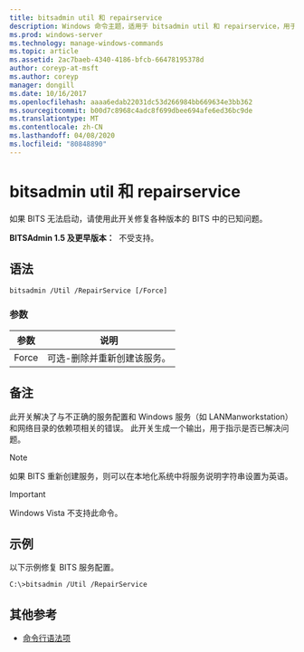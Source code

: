 ```yaml
---
title: bitsadmin util 和 repairservice
description: Windows 命令主题，适用于 bitsadmin util 和 repairservice，用于修复各种版本的 BITS 服务中的已知问题。
ms.prod: windows-server
ms.technology: manage-windows-commands
ms.topic: article
ms.assetid: 2ac7baeb-4340-4186-bfcb-66478195378d
author: coreyp-at-msft
ms.author: coreyp
manager: dongill
ms.date: 10/16/2017
ms.openlocfilehash: aaaa6edab22031dc53d266984bb669634e3bb362
ms.sourcegitcommit: b00d7c8968c4adc8f699dbee694afe6ed36bc9de
ms.translationtype: MT
ms.contentlocale: zh-CN
ms.lasthandoff: 04/08/2020
ms.locfileid: "80848890"
---
```

# <a name="bitsadmin-util-and-repairservice"></a>bitsadmin util 和 repairservice

如果 BITS 无法启动，请使用此开关修复各种版本的 BITS 中的已知问题。

**BITSAdmin 1.5 及更早版本：**  不受支持。

## <a name="syntax"></a>语法

```
bitsadmin /Util /RepairService [/Force]
```

### <a name="parameters"></a>参数

|参数|说明|
|---------|-----------|
|Force|可选-删除并重新创建该服务。|

## <a name="remarks"></a>备注

此开关解决了与不正确的服务配置和 Windows 服务（如 LANManworkstation）和网络目录的依赖项相关的错误。 此开关生成一个输出，用于指示是否已解决问题。

> [!NOTE]
> 如果 BITS 重新创建服务，则可以在本地化系统中将服务说明字符串设置为英语。

> [!IMPORTANT]
> Windows Vista 不支持此命令。

## <a name="examples"></a><a name=BKMK_examples></a>示例

以下示例修复 BITS 服务配置。
```
C:\>bitsadmin /Util /RepairService
```

## <a name="additional-references"></a>其他参考

- [命令行语法项](command-line-syntax-key.md)